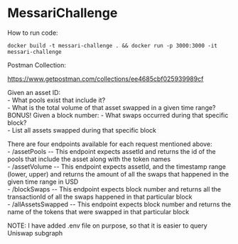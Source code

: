 # MessariChallenge

How to run code: <br>

`docker build -t messari-challenge . && docker run -p 3000:3000 -it messari-challenge`

Postman Collection: <br>

https://www.getpostman.com/collections/ee4685cbf025939989cf 


Given an asset ID:<br>
    - What pools exist that include it?
    <br>
    - What is the total volume of that asset swapped in a given time range?
    <br>
BONUS! Given a block number:
    - What swaps occurred during that specific block?
    <br>
    - List all assets swapped during that specific block
    <br>

There are four endpoints available for each request mentioned above:<br>
    - /assetPools -- This endpoint expects assetId and returns the id of the pools that include the asset along with the token names 
    <br>
    - /assetVolume -- This endpoint expects assetId, and the timestamp range (lower, upper) and returns the amount of all the swaps that happened in the given time range in USD 
    <br>
    - /blockSwaps -- This endpoint expects block number and returns all the transactionId of all the swaps happened in that particular block 
    <br>
    - /allAssetsSwapped --  This endpoint expects block number and returns the name of the tokens that were swapped in that particular block
    <br>

NOTE: I have added .env file on purpose, so that it is easier to query Uniswap subgraph